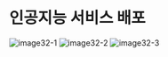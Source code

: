 # 인공지능 서비스 배포
![image32-1](https://github.com/user-attachments/assets/ee6bb5a0-a935-4132-b1f7-c9f5b5f5d4cf)
![image32-2](https://github.com/user-attachments/assets/183ddfd4-9f0c-4fa5-bea9-ae5e12935de4)
![image32-3](https://github.com/user-attachments/assets/0fe31cdc-2553-4a2e-851d-169b99aea380)
